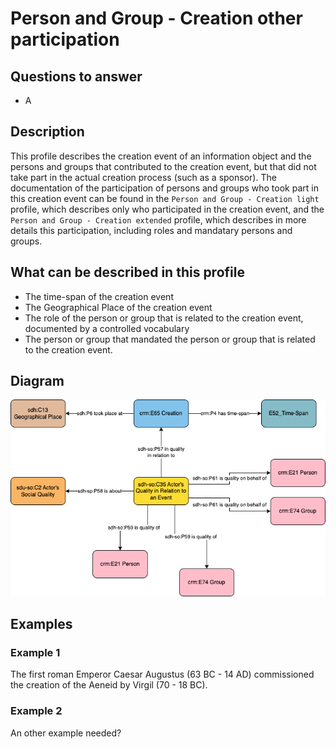 # Person and Group - Creation other participation

## Questions to answer

- A

## Description

This profile describes the creation event of an information object and the persons and groups that contributed to the creation event, but that did not take part in the actual creation process (such as a sponsor).
The documentation of the participation of persons and groups who took part in this creation event can be found in the `Person and Group - Creation light` profile, which describes only who participated in the creation event, and the `Person and Group - Creation extended` profile, which describes in more details this participation, including roles and mandatary persons and groups.

## What can be described in this profile

- The time-span of the creation event
- The Geographical Place of the creation event
- The role of the person or group that is related to the creation event, documented by a controlled vocabulary
- The person or group that mandated the person or group that is related to the creation event.

## Diagram

![Alt text](<Diagrams/GV_Profile_Person-Actor's Creation Other Participation.drawio.png>)

## Examples

### Example 1

The first roman Emperor Caesar Augustus (63 BC - 14 AD) commissioned the creation of the Aeneid by Virgil (70 - 18 BC).

### Example 2

An other example needed?
